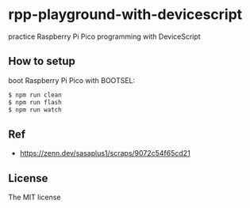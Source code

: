 # rpp-playground-with-devicescript

practice Raspberry Pi Pico programming with DeviceScript

## How to setup

boot Raspberry Pi Pico with BOOTSEL:

```sh
$ npm run clean
$ npm run flash
$ npm run watch
```

## Ref

- https://zenn.dev/sasaplus1/scraps/9072c54f65cd21

## License

The MIT license
